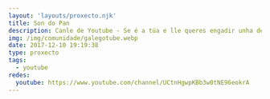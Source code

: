 ```yaml
---
layout: 'layouts/proxecto.njk'
title: Son do Pan
description: Canle de Youtube - Se é a túa e lle queres engadir unha descrición e etiquetas, ponte en contacto con nós.
img: /img/comunidade/galegotube.webp
date: 2017-12-10 19:19:38
type: proxecto
tags:
  - youtube
redes:
  youtube: https://www.youtube.com/channel/UCtnHgwpKBb3w0tNE96eokrA
---
```


